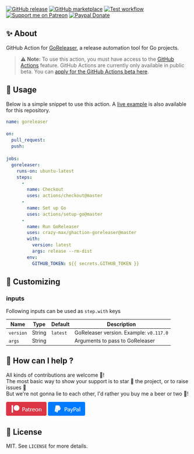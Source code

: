 [![GitHub release](https://img.shields.io/github/release/crazy-max/ghaction-goreleaser.svg?style=flat-square)](https://github.com/crazy-max/ghaction-goreleaser/releases/latest)
[![GitHub marketplace](https://img.shields.io/badge/marketplace-goreleaser--action-blue?logo=github&style=flat-square)](https://github.com/marketplace/actions/goreleaser-action)
[![Test workflow](https://github.com/crazy-max/ghaction-goreleaser/workflows/test/badge.svg)](https://github.com/crazy-max/ghaction-goreleaser/actions)
[![Support me on Patreon](https://img.shields.io/badge/donate-patreon-f96854.svg?logo=patreon&style=flat-square)](https://www.patreon.com/crazymax) 
[![Paypal Donate](https://img.shields.io/badge/donate-paypal-00457c.svg?logo=paypal&style=flat-square)](https://www.paypal.me/crazyws)

## ✨ About

GitHub Action for [GoReleaser](https://goreleaser.com/), a release automation tool for Go projects.

> **:warning: Note:** To use this action, you must have access to the [GitHub Actions](https://github.com/features/actions) feature. GitHub Actions are currently only available in public beta. You can [apply for the GitHub Actions beta here](https://github.com/features/actions/signup/).

## 🚀 Usage

Below is a simple snippet to use this action. A [live example](https://github.com/crazy-max/ghaction-goreleaser/actions) is also available for this repository.

```yaml
name: goreleaser

on:
  pull_request:
  push:

jobs:
  goreleaser:
    runs-on: ubuntu-latest
    steps:
      -
        name: Checkout
        uses: actions/checkout@master
      -
        name: Set up Go
        uses: actions/setup-go@master
      -
        name: Run GoReleaser
        uses: crazy-max/ghaction-goreleaser@master
        with:
          version: latest
          args: release --rm-dist
        env:
          GITHUB_TOKEN: ${{ secrets.GITHUB_TOKEN }}
```

## 💅 Customizing

### inputs

Following inputs can be used as `step.with` keys

| Name          | Type    | Default   | Description                              |
|---------------|---------|-----------|------------------------------------------|
| `version`     | String  | `latest`  | GoReleaser version. Example: `v0.117.0`  |
| `args`        | String  |           | Arguments to pass to GoReleaser          |

## 🤝 How can I help ?

All kinds of contributions are welcome :raised_hands:!<br />
The most basic way to show your support is to star :star2: the project, or to raise issues :speech_balloon:<br />
But we're not gonna lie to each other, I'd rather you buy me a beer or two :beers:!

[![Support me on Patreon](.res/patreon.png)](https://www.patreon.com/crazymax) 
[![Paypal Donate](.res/paypal.png)](https://www.paypal.me/crazyws)

## 📝 License

MIT. See `LICENSE` for more details.

